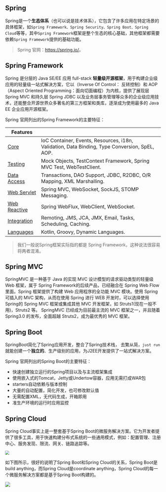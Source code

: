## Spring

Spring是一个**生态体系**（也可以说是技术体系），它包含了许多应用在特定场景的具体框架，如`Spring Framework、Spring Security、Spring Boot、Spring Cloud`等等，其中`Spring Framework`框架是整个生态的核心基础，其他框架都需要依赖`Spring Framework`提供的基础功能。

> Spring 官网：<https://spring.io/>。

## Spring Framework

Spring 是分层的 Java SE/EE 应用 full-stack **轻量级开源框架**，⽤于构建企业级应⽤的轻量级⼀站式解决⽅案，它以（Inverse Of Control： 反转控制）和 AOP（Aspect Oriented Programming：面向切面编程）为内核，提供了展现层 Spring MVC 和持久层 Spring JDBC 以及业务层事务管理等众多的企业级应用技术，还能整合开源世界众多著名的第三方框架和类库，逐渐成为使用最多的 Java EE 企业应用开源框架。

Spring 官网列出的Spring Framework的主要特征：

| Features                                                     |                                                              |
| ------------------------------------------------------------ | ------------------------------------------------------------ |
| [Core](https://docs.spring.io/spring-framework/docs/current/reference/html/core.html#spring-core) | IoC Container, Events, Resources, i18n, Validation, Data Binding, Type Conversion, SpEL, AOP. |
| [Testing](https://docs.spring.io/spring-framework/docs/current/reference/html/testing.html#testing) | Mock Objects, TestContext Framework, Spring MVC Test, WebTestClient. |
| [Data Access](https://docs.spring.io/spring-framework/docs/current/reference/html/data-access.html#spring-data-tier) | Transactions, DAO Support, JDBC, R2DBC, O/R Mapping, XML Marshalling. |
| [Web Servlet](https://docs.spring.io/spring-framework/docs/current/reference/html/web.html#spring-web) | Spring MVC, WebSocket, SockJS, STOMP Messaging.              |
| [Web Reactive](https://docs.spring.io/spring-framework/docs/current/reference/html/web-reactive.html#spring-webflux) | Spring WebFlux, WebClient, WebSocket.                        |
| [Integration](https://docs.spring.io/spring-framework/docs/current/reference/html/integration.html#spring-integration) | Remoting, JMS, JCA, JMX, Email, Tasks, Scheduling, Caching.  |
| [Languages](https://docs.spring.io/spring-framework/docs/current/reference/html/languages.html#languages) | Kotlin, Groovy, Dynamic Languages.                           |

>我们一般说Spring框架实际指的都是 Spring Framework，这种说法很容易将两者混淆。

## Spring MVC

SpringMVC 是一种基于 Java 的实现 MVC 设计模型的请求驱动类型的轻量级 Web 框架，属于 Spring Framework的后续产品，已经融合在 Spring Web Flow 里面。Spring 框架提供了构建 Web 应用程序的全功能 MVC 模块。使用 Spring 可插入的 MVC 架构，从而在使用 Spring 进行 WEB 开发时，可以选择使用 Spring的 Spring MVC 框架或集成其他 MVC 开发框架，如 Struts1(现在一般不用)，Struts2 等。
SpringMVC 已经成为目前最主流的 MVC 框架之一，并且随着 Spring3.0 的发布，全面超越 Struts2，成为最优秀的 MVC 框架。

## Spring Boot

SpringBoot简化了Spring应用开发，整合了Spring技术栈， 去繁从简，`just run`就能创建一个**独立的**、生产级别的应用，为J2EE开发提供了一站式解决方案。

Spring 官网列出的Spring Boot的主要特征：

- 快速创建独立运行的Spring项目以及与主流框架集成
- 使用嵌入式的Tomcat，Jetty或Undertow容器，应用无需打成WAR包
- starters自动依赖与版本控制
- 大量的自动配置，简化开发，也可修改默认值
- 无需配置XML，无代码生成，开箱即用
- 准生产环境的运行时应用监控

## Spring Cloud

Spring Cloud事实上是一整套基于Spring Boot的微服务解决方案。它为开发者提供了很多工具，用于快速构建分布式系统的一些通用模式，例如：配置管理、注册中心、服务发现、限流、网关、链路追踪等。

<img src="https://img-blog.csdnimg.cn/2020122115550081.png" style="zoom:80%;" />

如下图所示，很好的说明了Spring Boot和Spring Cloud的关系，Spring Boot是build anything，而Spring Cloud是coordinate anything，Spring Cloud的每一个微服务解决方案都是基于Spring Boot构建的。

![](https://img-blog.csdnimg.cn/20201221140615747.png)



